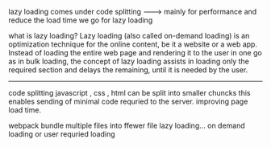 lazy loading  comes under code splitting
---> mainly for performance and reduce the load time we go for lazy loading


what is lazy loading?
Lazy loading (also called on-demand loading) is an optimization technique for the online content, be it a website or a web app.
Instead of loading the entire web page and rendering it to the user in one go as in bulk loading, the concept of lazy loading assists in loading only the required section and delays the remaining, until it is needed by the user. 

----------------------------------------------------------------------------------------------
code splitting
javascript , css , html can be split into smaller chuncks this enables sending of minimal code requried to the server.
improving page load time.

webpack bundle multiple files into ffewer file
lazy loading... on demand loading or user requried loading

